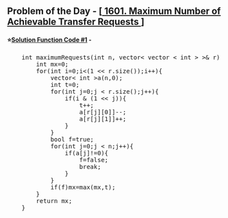 ## Problem of the Day - [<a href="https://leetcode.com/problems/maximum-number-of-achievable-transfer-requests/"> 1601. Maximum Number of Achievable Transfer Requests </a>]


#### ⭐<ins>Solution Function Code #1</ins> -
<pre>
    int maximumRequests(int n, vector< vector < int > >& r) {
        int mx=0;
        for(int i=0;i<(1 << r.size());i++){
            vector< int >a(n,0);
            int t=0;
            for(int j=0;j < r.size();j++){
                if(i & (1 << j)){
                    t++;
                    a[r[j][0]]--;
                    a[r[j][1]]++;
                }
            }
            bool f=true;
            for(int j=0;j < n;j++){
                if(a[j]!=0){
                    f=false;
                    break;
                }
            }
            if(f)mx=max(mx,t);
        }
        return mx;
    }
</pre>
